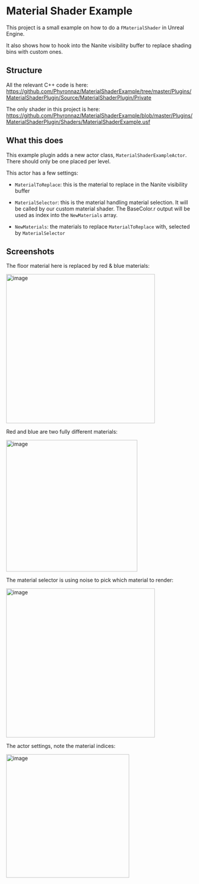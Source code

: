 # Material Shader Example

This project is a small example on how to do a `FMaterialShader` in Unreal Engine.

It also shows how to hook into the Nanite visibility buffer to replace shading bins with custom ones.

## Structure

All the relevant C++ code is here: https://github.com/Phyronnaz/MaterialShaderExample/tree/master/Plugins/MaterialShaderPlugin/Source/MaterialShaderPlugin/Private

The only shader in this project is here: https://github.com/Phyronnaz/MaterialShaderExample/blob/master/Plugins/MaterialShaderPlugin/Shaders/MaterialShaderExample.usf

## What this does

This example plugin adds a new actor class, `MaterialShaderExampleActor`. There should only be one placed per level.

This actor has a few settings:

* `MaterialToReplace`: this is the material to replace in the Nanite visibility buffer
 
* `MaterialSelector`: this is the material handling material selection. It will be called by our custom material shader. The BaseColor.r output will be used as index into the `NewMaterials` array.

* `NewMaterials`: the materials to replace `MaterialToReplace` with, selected by `MaterialSelector`

## Screenshots

The floor material here is replaced by red & blue materials:

<img width="400" alt="image" src="https://github.com/user-attachments/assets/475c849e-cd9a-4d73-b828-c31397d11b09" />

Red and blue are two fully different materials:

<img width="353" alt="image" src="https://github.com/user-attachments/assets/42da3248-26fa-4a9c-a20e-e3d068f2e609" />

The material selector is using noise to pick which material to render:

<img width="400" alt="image" src="https://github.com/user-attachments/assets/68fe9b0a-0ee1-4fb6-8b9a-bdc9ea2e4e9d" />

The actor settings, note the material indices:

<img width="331" alt="image" src="https://github.com/user-attachments/assets/004c0a24-6b10-457e-aa7b-f9b4eac49e91" />

